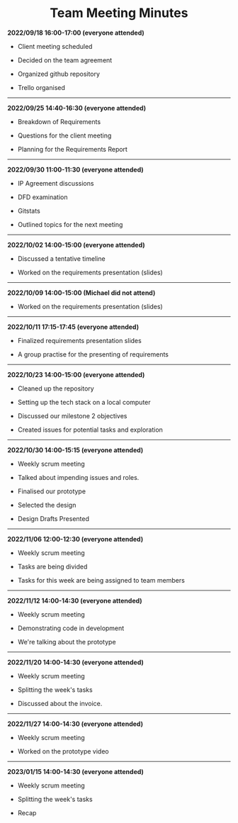 
<h1 align="center">
Team Meeting Minutes
</h1>




**2022/09/18	16:00-17:00 (everyone attended)**

 * Client meeting scheduled

* Decided on the team agreement

* Organized github repository

* Trello organised
  
---

**2022/09/25	14:40-16:30 (everyone attended)**

* Breakdown of Requirements

* Questions for the client meeting

* Planning for the Requirements Report
  
---
  
**2022/09/30  11:00-11:30  (everyone attended)**

* IP Agreement discussions

* DFD examination

* Gitstats

* Outlined topics for the next meeting
  
 ---
  
 **2022/10/02  14:00-15:00  (everyone attended)**
 
* Discussed a tentative timeline

* Worked on the requirements presentation (slides)
 
 ---
 
**2022/10/09	14:00-15:00 (Michael did not attend)**

* Worked on the requirements presentation (slides)


---

 **2022/10/11  17:15-17:45  (everyone attended)**

 * Finalized requirements presentation slides

* A group practise for the presenting of requirements

 ---

 **2022/10/23	14:00-15:00 (everyone attended)**
 
* Cleaned up the repository

* Setting up the tech stack on a local computer

* Discussed our milestone 2 objectives

* Created issues for potential tasks and exploration 

---

 **2022/10/30	14:00-15:15 (everyone attended)**

* Weekly scrum meeting

* Talked about impending issues and roles.

* Finalised our prototype

* Selected the design

* Design Drafts Presented

---

 **2022/11/06	12:00-12:30 (everyone attended)**

* Weekly scrum meeting

* Tasks are being divided

* Tasks for this week are being assigned to team members

---

**2022/11/12	14:00-14:30 (everyone attended)**

* Weekly scrum meeting

* Demonstrating code in development

* We're talking about the prototype

---
**2022/11/20	14:00-14:30 (everyone attended)**

* Weekly scrum meeting

* Splitting the week's tasks

* Discussed about the invoice.

---
**2022/11/27	14:00-14:30 (everyone attended)**

* Weekly scrum meeting

* Worked on the prototype video

---

**2023/01/15	14:00-14:30 (everyone attended)**

* Weekly scrum meeting

* Splitting the week's tasks

* Recap





